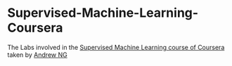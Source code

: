 # Supervised-Machine-Learning-Coursera
The Labs involved in the <a href="https://www.coursera.org/learn/machine-learning/"> Supervised Machine Learning course of Coursera</a> taken by <a href="https://www.andrewng.org/">
 Andrew NG</a>
